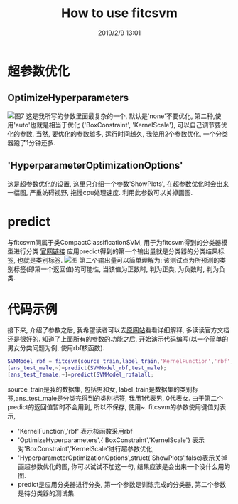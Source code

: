 ﻿---
layout: post
title: "How to use fitcsvm"
date: 2019/2/9 13:01
---
# 超参数优化

## OptimizeHyperparameters
![图7](https://img-blog.csdnimg.cn/20190613122009162.png?x-oss-process=image/watermark,type_ZmFuZ3poZW5naGVpdGk,shadow_10,text_aHR0cHM6Ly9ibG9nLmNzZG4ubmV0L0xhY2hsYW5fX0w=,size_16,color_FFFFFF,t_70)
这是我所写的参数里面最复杂的一个, 默认是'none'不要优化, 第二种,使用'auto'也就是相当于优化 {'BoxConstraint', 'KernelScale'},
可以自己调节要优化的参数, 当然, 要优化的参数越多, 运行时间越久, 我使用2个参数优化, 一个分类器跑了1分钟还多.

## 'HyperparameterOptimizationOptions'
这是超参数优化的设置, 这里只介绍一个参数'ShowPlots', 在超参数优化时会出来一幅图, 严重妨碍视野, 拖慢cpu处理速度. 利用此参数可以关掉画图.

# predict
与fitcsvm同属于类CompactClassificationSVM, 用于为fitcsvm得到的分类器模型进行分类
[官网链接](https://ww2.mathworks.cn/help/releases/R2017a/stats/compactclassificationsvm.predict.html)
应用predict得到的第一个输出量就是分类器的分类结果标签, 也就是类别标签.
![图](https://img-blog.csdnimg.cn/20190613133211908.png)
第二个输出量可以简单理解为: 该测试点为所预测的类别标签(即第一个返回值)的可能性, 当该值为正数时, 判为正类, 为负数时, 判为负类.


# 代码示例
接下来, 介绍了参数之后, 我希望读者可以去[原网站](https://ww2.mathworks.cn/help/releases/R2017a/stats/fitcsvm.html?)看看详细解释, 多读读官方文档还是很好的.
知道了上面所有的参数的功能之后, 开始演示代码编写(以一个简单的男女分类问题为例, 使用rbf核函数).
```matlab
SVMModel_rbf = fitcsvm(source_train,label_train,'KernelFunction','rbf','OptimizeHyperparameters',{'BoxConstraint','KernelScale'},  'HyperparameterOptimizationOptions',struct('ShowPlots',false));
[ans_test_male,~]=predict(SVMModel_rbf,test_male);
[ans_test_female,~]=predict(SVMModel_rbfalall;
```
source_train是我的数据集, 包括男和女, label_train是数据集的类别标签,ans_test_male是分类完得到的类别标签, 我用1代表男, 0代表女. 由于第二个predict的返回值暂时不会用到, 所以不保存, 使用~.
fitcsvm的参数使用键值对表示, 
- 'KernelFunction','rbf' 表示核函数采用rbf
- 'OptimizeHyperparameters',{'BoxConstraint','KernelScale'} 表示对'BoxConstraint','KernelScale'进行超参数优化,
-  'HyperparameterOptimizationOptions',struct('ShowPlots',false)表示关掉画超参数优化的图, 你可以试试不加这一句, 结果应该是会出来一个没什么用的图.
- predict是应用分类器进行分类, 第一个参数是训练完成的分类器, 第二个参数是待分类器的测试集.
